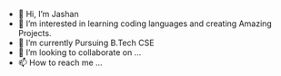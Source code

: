- 👋 Hi, I’m Jashan
- 👀 I’m interested in learning coding
  languages and creating Amazing Projects.
- 🌱 I’m currently Pursuing B.Tech CSE
- 💞️ I’m looking to collaborate on ...
- 📫 How to reach me ...

<!---
Jashan507/Jashan507 is a ✨ special ✨ repository because its `README.md` (this file) appears on your GitHub profile.
You can click the Preview link to take a look at your changes.
--->
